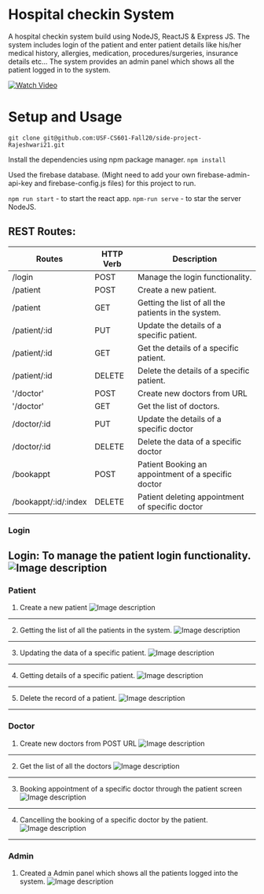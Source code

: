 # Hospital checkin System

A hospital checkin system build using NodeJS, ReactJS & Express JS. The system includes login of the patient and enter patient details like his/her medical history, allergies, medication, procedures/surgeries, insurance details etc... The system provides an admin panel which shows all the patient logged in to the system.

[![Watch Video](https://user-images.githubusercontent.com/12795540/102944871-e8576680-4470-11eb-8294-a318dfdf9a87.png)](https://user-images.githubusercontent.com/12795540/102944552-f35dc700-446f-11eb-8212-07169f6dd01b.mov)

# Setup and Usage

`git clone git@github.com:USF-CS601-Fall20/side-project-Rajeshwari21.git`

Install the dependencies using npm package manager.
`npm install`

Used the firebase database. (Might need to add your own firebase-admin-api-key and firebase-config.js files) for this project to run.

`npm run start` - to start the react app.
`npm-run serve` - to star the server NodeJS.


## REST Routes:
| Routes | HTTP Verb | Description |
|--|--|--|
| /login | POST | Manage the login functionality.  |
| /patient | POST | Create a new patient.  |
| /patient | GET | Getting the list of all the patients in the system. |
| /patient/:id | PUT | Update the details of a specific patient. |
| /patient/:id | GET | Get the details of a specific patient. |
| /patient/:id | DELETE | Delete the details of a specific patient. |
| '/doctor' | POST | Create new doctors from URL  |
| '/doctor' | GET | Get the list of doctors.  |
| /doctor/:id | PUT | Update the details of a specific doctor |
| /doctor/:id | DELETE | Delete the data of a specific doctor |
| /bookappt | POST | Patient Booking an appointment of a specific doctor  |
| /bookappt/:id/:index | DELETE | Patient deleting appointment of specific doctor |



### Login
Login: To manage the patient login functionality.
![Image description](https://user-images.githubusercontent.com/12795540/99864614-31a65480-2b59-11eb-97d3-08460bba52de.png)
---



### Patient
 1. Create a new patient
 ![Image description](https://user-images.githubusercontent.com/12795540/99864499-85646e00-2b58-11eb-938f-bafdd3807c7d.png)
 ---

 2. Getting the list of all the patients in the system.
 ![Image description](https://user-images.githubusercontent.com/12795540/99864496-84334100-2b58-11eb-9e39-8c7d42bac1d8.png)
 ---

 3. Updating the data of a specific patient.
 ![Image description](https://user-images.githubusercontent.com/12795540/99864505-872e3180-2b58-11eb-98b9-68c093c9827a.png)
 ---

 4. Getting details of a specific patient.
 ![Image description](https://user-images.githubusercontent.com/12795540/99864650-792ce080-2b59-11eb-869e-2222979c02ee.png)
 ---

 5. Delete the record of a patient.
 ![Image description](https://user-images.githubusercontent.com/12795540/99864504-872e3180-2b58-11eb-91e6-2bd29c415959.png)
 ---




###  Doctor
 1. Create new doctors from POST URL
 ![Image description](https://user-images.githubusercontent.com/12795540/99864503-86959b00-2b58-11eb-8100-f9df5df7818b.png)
 ---

 2. Get the list of all the doctors
 ![Image description](https://user-images.githubusercontent.com/12795540/99864502-86959b00-2b58-11eb-8e7b-680d5391fcba.png)
 ---

 3. Booking appointment of a specific doctor through the patient screen
 ![Image description](https://user-images.githubusercontent.com/12795540/99864500-85fd0480-2b58-11eb-9f4f-019b0f3b460e.png)
 ---

 4. Cancelling the booking of a specific doctor by the patient.
 ![Image description](https://user-images.githubusercontent.com/12795540/99864495-82697d80-2b58-11eb-9ef8-db95b85e77f6.png)
 ---


### Admin
 1. Created a Admin panel which shows all the patients logged into the system.
 ![Image description](https://user-images.githubusercontent.com/12795540/99869401-9e344a00-2b7f-11eb-9b26-c2b2da0d3872.png)
